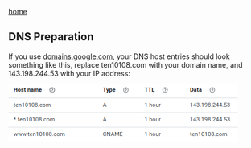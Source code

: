 [home](../README.md)

## DNS Preparation

If you use [domains.google.com](https://domains.google.com), your DNS host entries should look something like this, 
replace ten10108.com with your domain name, and 143.198.244.53 with your IP address:

![](images/dns_entries.png)

